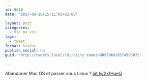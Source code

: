 ```yaml
---
id: 9610
date: '2017-09-18T15:11:03+02:00'

layout: post
categories:
  - Vis ma vie
tags:
  - tweet
format: status
publish_social: no
guid: 'http://tweets.local/?birdsite_tweet=909796920574595072'

---
```


Abandoner Mac OS et passer sous Linux ? [bit.ly/2xfHueQ](http://bit.ly/2xfHueQ)